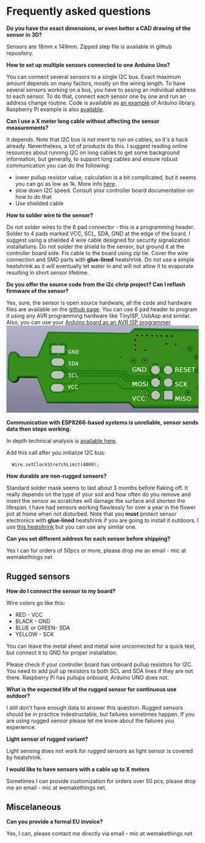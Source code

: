 # Frequently asked questions

**Do you have the exact dimensions, or even better a CAD drawing of the sensor in 3D?**

Sensors are 18mm x 149mm. Zipped step file is available in github repository.

**How to set up multiple sensors connected to one Arduino Uno?**

You can connect several sensors to a single I2C bus. Exact maximum amount depends on many factors, mostly on the wiring length. To have several sensors working on a bus, you have to assing an individual address to each sensor. To do that, connect each sensor one by one and run an address change routine. Code is available as [an example](https://github.com/Apollon77/I2CSoilMoistureSensor/blob/master/examples/ChangeSensorI2CAddress/ChangeSensorI2CAddress.ino) of Arduino library. Raspberry Pi example is also [available](https://github.com/ageir/chirp-rpi#advanced-example-with-address-change-ability-and-calibration).

**Can I use a X meter long cable without affecting the sensor measurements?**

It depends. Note that I2C bus is not ment to run on cables, so it's a hack already. Nevertheless, a lot of products do this. I suggest reading online resources about running I2C on long cables to get some background information, but generally, to support long cables and ensure robust communication you can do the following: 
 * lower pullup resistor value, calculation is a bit complicated, but it seems you can go as low as 1k. More info [here](https://electronics.stackexchange.com/questions/1849/is-there-a-correct-resistance-value-for-i2c-pull-up-resistors).
 * slow down I2C speed. Consult your controller board documentation on how to do that
 * Use shielded cable
 
**How to solder wire to the sensor?**

Do not solder wires to the 6 pad connector - this is a programming header. Solder to 4 pads marked VCC, SCL, SDA, GND at the edge of the board. I suggest using a shielded 4 wire cable designed for security signalization installations. Do not solder the shield to the sensor, but ground it at the controller board side. Fix cable to the board using zip tie. Cover the wire connection and SMD parts with **glue-lined** heatshrink. Do not use a simple heatshrink as it will eventually let water in and will not allow it to evaporate resulting in short sensor lifetime.

**Do you offer the source code from the i2c chrip project? Can I reflash firmware of the sensor?**

Yes, sure, the sensor is open source hardware, all the code and hardware files are available on the [github page](https://github.com/Miceuz/i2c-moisture-sensor). You can use 6 pad header to program it using any AVR programming hardware like TinyISP, UsbAsp and similar. Also, you can use your [Arduino board as an AVR ISP programmer](https://www.arduino.cc/en/Tutorial/ArduinoISP).
![connectors](i2c-moist-sensor-connectors.png)

**Communication with ESP8266-based systems is unreliable, sensor sends data then stops working.**

In depth technical analysis is [available here](https://github.com/Apollon77/I2CSoilMoistureSensor/issues/8#issuecomment-295715953).

Add this call after you initialize I2C bus:
```
  Wire.setClockStretchLimit(4000); 
```

**How durable are non-rugged sensors?**

Standard solder mask seems to last about 3 months before flaking off. It really depends on the type of your soil and how often do you remove and insert the sensor as scratches will damage the surface and shorten the lifespan. I have had sensors working flawlessly for over a year in the flower pot at home when not disturbed. Note that you **must** protect sensor electronics with **glue-lined** heatshrink if you are going to install it outdoors. I use [this heatshrink](https://www.tme.eu/en/details/cb-dwt16-4x_1m-bk/heat-shrink-tubes/cyg/cb-dwt4x-160/) but you can use any similar one.

**Can you set different address for each sensor before shipping?**

Yes I can for orders of 50pcs or more, please drop me an email - mic at wemakethings net

## Rugged sensors

**How do I connect the sensor to my board?**

Wire colors go like this:
 * RED - VCC
 * BLACK - GND
 * BLUE or GREEN- SDA
 * YELLOW - SCK 

You can leave the metal sheet and metal wire unconnected for a quick test, but connect it to GND for proper installation.

Please check if your controller board has onboard pullup resistors for I2C. You need to add pull up resistors to both SCL and SDA lines if they are not there. Raspberry Pi has pullups onboard, Arduino UNO does not.

**What is the expected life of the rugged sensor for continuous use outdoor?**

I still don't have enough data to answer this question. Rugged sensors should be in practice indestructable, but failures sometimes happen. If you are using rugged sensor please let me know about the failures you experience. 

**Light sensor of rugged variant?**

Light sensing does not work for rugged sensors as light sensor is covered by heatshrink.

**I would like to have sensors with a cable up to X meters**

Sometimes I can provide customization for orders over 50 pcs, please drop me an email - mic at wemakethings net.

## Miscelaneous

**Can you provide a formal EU invoice?**

Yes, I can, please contact me directly via email - mic at wemakethings net

